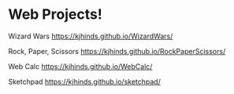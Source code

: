 # Web Projects!

Wizard Wars
https://kjhinds.github.io/WizardWars/

Rock, Paper, Scissors
https://kjhinds.github.io/RockPaperScissors/

Web Calc
https://kjhinds.github.io/WebCalc/

Sketchpad
https://kjhinds.github.io/sketchpad/
